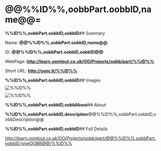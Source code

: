 
# @@%%ID%%,oobbPart.oobbID,name@@=

**%%ID%%,oobbPart.oobbID,oobbID**## Summary
 
Name: __@@%%ID%%,oobbPart.oobbID,name@@__

ID: __@@%%ID%%,oobbPart.oobbID,oobbID@@__

WebPage: __http://learn.oomlout.co.uk/OO/Projects/oobb/part/%%ID%%__

Short URL: __http://oom.lt/%%ID%%__


**%%ID%%,oobbPart.oobbID,oobbID**## Images
$$%%ID%%_01_420.jpg$$![%%ID%%](http://oomlout.com/oomlout-OOBB/part/@@%%ID%%,oobbPart.oobbID,typeOOBB@@/%%ID%%/%%ID%%_01_420.jpg)
$$%%ID%%_01_420.png$$![%%ID%%](http://oomlout.com/oomlout-OOBB/part/@@%%ID%%,oobbPart.oobbID,typeOOBB@@/%%ID%%/%%ID%%_420.png)

**%%ID%%,oobbPart.oobbID,oobbAbout**## About

**%%ID%%,oobbPart.oobbID,description**@@%%ID%%,oobbPart.oobbID,oobbDescription@@

**%%ID%%,oobbPart.oobbID,oobbID**## Full Details

 http://learn.oomlout.co.uk/OO/Projects/oobb/part/@@%%ID%%,oobbPart.oobbID,typeOOBB@@/%%ID%%

